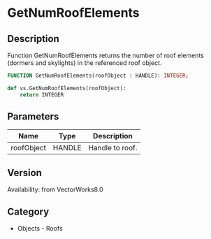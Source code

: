 # GetNumRoofElements

## Description
Function GetNumRoofElements returns the number of roof elements (dormers and skylights) in the referenced roof object.

```pascal
FUNCTION GetNumRoofElements(roofObject : HANDLE): INTEGER;
```

```python
def vs.GetNumRoofElements(roofObject):
    return INTEGER
```

## Parameters
|Name|Type|Description|
|---|---|---|
|roofObject|HANDLE|Handle to roof.|

## Version
Availability: from VectorWorks8.0

## Category
* Objects - Roofs

